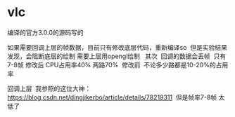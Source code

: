 # vlc
编译的官方3.0.0的源码写的  

如果需要回调上层的帧数据，目前只有修改底层代码，重新编译so  但是实验结果发现，会阻断底层的绘制 需要上层用opengl绘制   其次  回调的数据会丢帧  只有7-8帧 修改后 CPU占用率40% 两路70%  修改前  不论多少路都是10-20%的占用率


回调上层  我参照的这位大神：https://blog.csdn.net/dingjikerbo/article/details/78219311  但是帧率7-8帧 太低了

